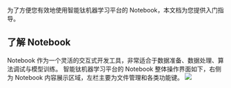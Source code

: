 为了方便您有效地使用智能钛机器学习平台的 Notebook，本文档为您提供入门指导。

## 了解 Notebook
Notebook 作为一个灵活的交互式开发工具，非常适合于数据准备、数据处理、算法调试与模型训练。
智能钛机器学习平台的 Notebook 整体操作界面如下，右侧为 Notebook 内容展示区域，左栏主要为文件管理和各类功能键。
![](https://main.qcloudimg.com/raw/fbba8b0ac5be90ac1d7121735bbbc825.png)





